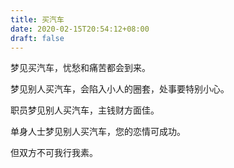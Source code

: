 ```yaml
---
title: 买汽车
date: 2020-02-15T20:54:12+08:00
draft: false
---
```


梦见买汽车，忧愁和痛苦都会到来。

梦见别人买汽车，会陷入小人的圈套，处事要特别小心。

职员梦见别人买汽车，主钱财方面佳。

单身人士梦见别人买汽车，您的恋情可成功。

但双方不可我行我素。

